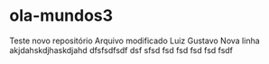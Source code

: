 # ola-mundos3
Teste novo repositório
Arquivo modificado
Luiz Gustavo
Nova linha
akjdahskdjhaskdjahd
dfsfsdfsdf
dsf
sfsd
fsd
fsd
fsd
fsd
fsdf

